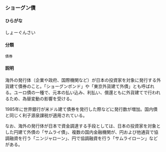 <div style="display:none;">

## [あ行](securities-terms?id=あ行)
## [か行](securities-terms?id=か行)
## [さ行](securities-terms?id=さ行)

</div>

### ショーグン債

#### ひらがな

しょーぐんさい

#### 分類

`債券`

#### 説明

海外の発行体（企業や政府、国際機関など）が日本の投資家を対象に発行する外貨建て債券のこと。「ショーグンボンド」や「東京外貨建て外債」とも呼ばれる。ユーロ債の一種で、元本の払い込み、利払い、償還ともに外貨建てで行われるため、為替変動の影響を受ける。
 
1985年に世界銀行が米ドル建て債券を発行した際などに発行数が増加。国内債と同じく利子源泉課税が適用されている。
 
なお、海外の発行体が日本で資金調達する手段としては、日本の投資家を対象とした円建て外債の「サムライ債」、複数の国内金融機関が、円および他通貨で協調融資を行う「ニンジャローン」、円で協調融資を行う「サムライローン」などがある。

<div style="display:none;">

## [た行](securities-terms?id=た行)
## [な行](securities-terms?id=な行)
## [は行](securities-terms?id=は行)
## [ま行](securities-terms?id=ま行)
## [や行](securities-terms?id=や行)
## [ら行](securities-terms?id=ら行)
## [わ行](securities-terms?id=わ行)
## [英数字・記号](securities-terms?id=英数字・記号)

</div>

